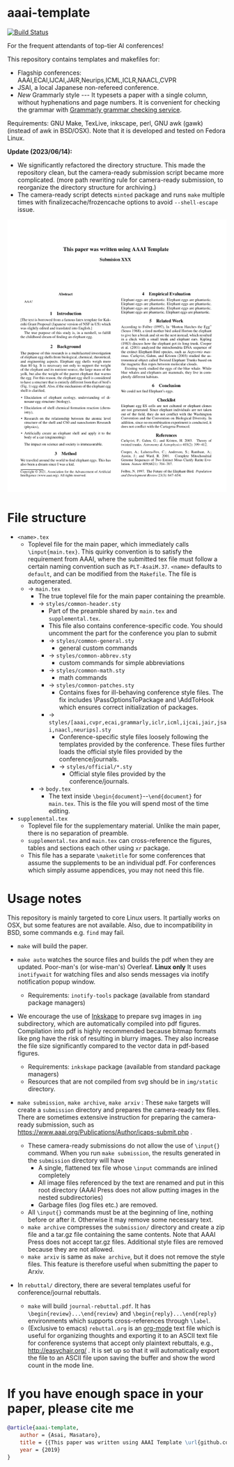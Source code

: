 
# aaai-template

[![Build Status](https://travis-ci.org/guicho271828/aaai-template.svg?branch=master)](https://travis-ci.org/guicho271828/aaai-template)

For the frequent attendants of top-tier AI conferences!

This repository contains templates and makefiles for:

+ Flagship conferences: AAAI,ECAI,IJCAI,JAIR,Neurips,ICML,ICLR,NAACL,CVPR
+ JSAI, a local Japanese non-refereed conference.
+ *New* Grammarly style --- It typesets a paper with a single column, without hyphenations and page numbers.
  It is convenient for checking the grammar with [Grammarly grammar checking service](https://app.grammarly.com/).

Requirements: GNU Make, TexLive, inkscape, perl, GNU awk (gawk) (instead of awk in BSD/OSX).
Note that it is developed and tested on Fedora Linux.

**Update (2023/06/14):**

+ We significantly refactored the directory structure.
  This made the repository clean, but the camera-ready submission script became more complicated.
  (more path rewriting rule for camera-ready submission, to reorganize the directory structure for archiving.)
+ The camera-ready script detects `minted` package and runs `make` multiple times
  with finalizecache/frozencache options to avoid `--shell-escape` issue.

[![example](./example.png)](./example.pdf)

# File structure

* `<name>.tex`
  * Toplevel file for the main paper, which immediately calls `\input{main.tex}`.
    This quirky convention is to satisfy the requirement from AAAI, where
    the submitted tex file must follow a certain naming convention such as `PLT-AsaiM.37`.
    `<name>` defaults to `default`, and can be modified from the `Makefile`.
    The file is autogenerated.
  * → `main.tex`
    * The true toplevel file for the main paper containing the preamble.
    * → `styles/common-header.sty`
      * Part of the preamble shared by `main.tex` and `supplemental.tex`.
      * This file also contains conference-specific code.
        You should uncomment the part for the conference you plan to submit
      * → `styles/common-general.sty`
        * general custom commands
      * → `styles/common-abbrev.sty`
        * custom commands for simple abbreviations
      * → `styles/common-math.sty`
        * math commands
      * → `styles/common-patches.sty`
        * Contains fixes for ill-behaving conference style files.
          The fix includes \PassOptionsToPackage and \AddToHook which ensures
          correct initialization of packages.
      * → `styles/[aaai,cvpr,ecai,grammarly,iclr,icml,ijcai,jair,jsai,naacl,neurips].sty`
        * Conference-specific style files loosely following the templates provided by the conference.
          These files further loads the official style files provided by the conference/journals.
        * → `styles/official/*.sty`
          * Official style files provided by the conference/journals.
    * → `body.tex`
      * The text inside `\begin{document}`--`\end{document}` for `main.tex`.
        This is the file you will spend most of the time editing.
* `supplemental.tex`
  * Toplevel file for the supplementary material. Unlike the main paper, there is no separation of preamble.
  * `supplemental.tex` and `main.tex` can cross-reference
    the figures, tables and sections each other using `xr` package.
  * This file has a separate `\maketitle` for some conferences
    that assume the supplements to be an individual pdf.
    For conferences which simply assume appendices, you may not need this file.

# Usage notes

This repository is mainly targeted to core Linux users.
It partially works on OSX, but some features are not available.
Also, due to incompatibility in BSD, some commands e.g. `find` may fail.

* `make` will build the paper.

* `make auto` watches the source files and builds the pdf when they are
  updated. Poor-man's (or wise-man's) Overleaf. **Linux only**
  It uses `inotifywait` for watching files and also sends messages via inotify notification popup window.
  * Requirements: `inotify-tools` package (available from standard package managers)

* We encourage the use of [Inkskape](https://inkscape.org/) to prepare svg
  images in `img` subdirectory, which are automatically compiled into pdf figures.
  Compilation into pdf is highly recommended because
  bitmap formats like png have the risk of resulting in blurry images.
  They also increase the file size significantly compared to the vector data in pdf-based figures.
  * Requirements: `inkskape` package (available from standard package managers)
  * Resources that are not compiled from svg should be in `img/static` directory.

* `make submission`, `make archive`, `make arxiv` :
  These `make` targets will create a `submission` directory and prepares the camera-ready
  tex files. There are sometimes extensive instruction for preparing the camera-ready submission,
  such as https://www.aaai.org/Publications/Author/icaps-submit.php .

  * These camera-ready submissions do not allow the use of `\input{}` command.
    When you run `make submission`, the results generated in the `submission` directory will have
    * A single, flattened tex file whose `\input` commands are inlined completely
    * All image files referenced by the text are renamed and put in this root directory
      (AAAI Press does not allow putting images in the nested subdirectories)
    * Garbage files (log files etc.) are removed.
  * All `\input{}` commands must be at the beginning of line, nothing before or after it.
    Otherwise it may remove some necessary text.
  * `make archive` compresses the `submission/` directory
    and create a zip file and a tar.gz file containing the same contents.
    Note that AAAI Press does not accept tar.gz files.
    Additional style files are removed because they are not allowed.
  * `make arxiv` is same as `make archive`, but it does not remove the style files.
    This feature is therefore useful when submitting the paper to Arxiv.

* In `rebuttal/` directory, there are several templates useful for conference/journal rebuttals.

  * `make` will build `journal-rebuttal.pdf`. It has
    `\begin{review}...\end{review}` and `\begin{reply}...\end{reply}` environments
    which supports cross-references through `\label`.
  * (Exclusive to emacs) `rebuttal.org` is an [org-mode](orgmode.org) text file which is useful for
    organizing thoughts and exporting it to an ASCII text file
    for conference systems that accept only plaintext rebuttals, e.g., http://easychair.org/ .
    It is set up so that it will automatically export the file to an ASCII file upon saving the buffer
    and show the word count in the mode line.


# If you have enough space in your paper, please cite me

``` bibtex
@article{aaai-template,
    author = {Asai, Masataro},
    title = {{This paper was written using AAAI Template \url{github.com/guicho271828/aaai-template}}},
    year = {2019}
}
```
